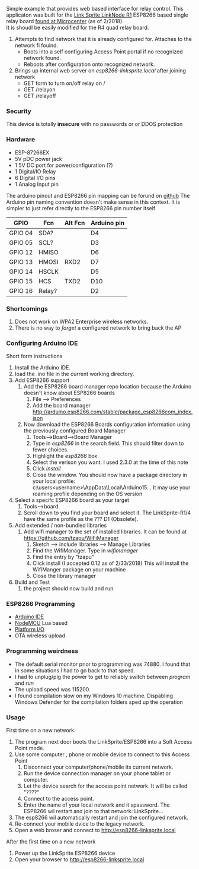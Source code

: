 Simple example that provides web based interface for relay control. 
This applicaton was built for the 
[Link Sprite LinkNode R1](http://linksprite.com/wiki/index.php5?title=LinkNode_R1:_Arduino-compatible_WiFi_relay_controller
) 
ESP8266 based single relay board [found at Microcenter](http://www.microcenter.com/product/484708/linknode_r1_wifi_relay_controller) (as of 2/2018).  
It is shoudl be easily modified for the R4 quad relay board.

1) Attempts to find network that it is already configured for.  Attaches to the network fi fouind.
    * Boots into a self configuring Access Point portal if no recognized network found.  
    * Reboots after configuration onto recognized network.
1) Brings up internal web server on _esp8266-linksprite.local_ after joining network
    * GET form to turn on/off relay on /
    * GET /relayon
    * GET /relayoff

### Security ###

This device is totally **insecure** with no passwords or or DDOS protection

### Hardware ###

* ESP-87266EX
* 5V pDC power jack
* 1 5V DC port for power/configuration (?)
* 1 Digital/IO Relay
* 6 Digital I/O pins
* 1 Analog Input pin

The arduino pinout and ESP8266 pin mapping can be forund on [github](https://github.com/pcduino/LinkNodeD1/blob/master/variants/linknoded1/pins_arduino.h)
The Arduino pin naming convention doesn't make sense in this context. It is simpler to just refer directly to the ESP8266 pin number itself

|GPIO	 |Fcn   |Alt Fcn |Arduino pin|
|--------|------|--------|-----------| 
|GPIO 04 | SDA? |        |        D4 |
|GPIO 05 | SCL? |        |        D3 |
|GPIO 12 | HMISO|        |        D6 |
|GPIO 13 | HMOSI| RXD2   |        D7 |
|GPIO 14 | HSCLK|	     |        D5 |
|GPIO 15 | HCS  | TXD2   |	      D10|
|GPIO 16 |Relay?|        |        D2 |
			

### Shortcomings ###

1) Does not work on WPA2 Enterprise wireless networks.
1) There is no way to _forget_ a configured network to bring back the AP

### Configuring Arduino IDE ###
Short form instructions 
1) Install the Arduino IDE.
1) load the .ino file in the current working directory.
1) Add ESP8266 support
    1) Add the ESP8266 board manager repo location because the Arduino doesn't know about ESP8266 boards
        1) File --> Preferences
        1) Add the board manager http://arduino.esp8266.com/stable/package_esp8266com_index.json
    1) Now download the ESP8266 Boards configuration information using the previously configured Board Manager
        1) Tools-->Board-->Board Manager
        1) Type in _esp8266_ in the search field.  This should filter down to fewer choices.
        1) Highlight the _esp8266_ box 
        1) Select the verison you want. I used 2.3.0 at the time of this note
        1) Click _install_
        1) Close the window.
        You should now have a package directory in your local profile: c:\users\<username>\AppData\Local\Arduino15\...  It may use your roaming profile depending on the OS version
1) Select a specifc ESP8266 board as your target
    1) Tools-->board
    1) Scroll down to you find your board and select it.  The LinkSprite-R1/4 have the same profile as the ??? D1 (Obsolete).
1) Add extended / non-bundled libraries
    1) Add wifi manager to the set of installed libraries.  It can be found at https://github.com/tzapu/WiFiManager
        1) Sketch --> include libraries --> Manage Libraries
        1) Find the WifiManager. Type in _wifimanager_
        1) Find the entry by "tzapu"
        1) Click install (I accepted 0.12 as of 2/33/2018) This will install the WifiManger package on your machine
        1) Close the library manager
1) Build and Test
    1) the project should now build and run

### ESP8266 Programming ###

* [Arduino IDE](https://github.com/esp8266/Arduino)
* [NodeMCU](https://en.wikipedia.org/wiki/NodeMCU) Lua based
* [Platform I/O](https://platformio.org/platforms/espressif8266)
* OTA wireless upload

### Programming weirdness ###
* The default serial monitor prior to programming was 74880. I found that in some situations I had to go back to that speed.
* I had to unplug/plg the power to get to reliably switch between _program_ and _run_
* The upload speed was 115200.
* I found compilation slow on my Windows 10 machine. Dispabling Windows Defender for the compilation folders sped up the operation

### Usage ###
First time on a new network.
1) The program next door  boots the LinkSprite/ESP8266 into a Soft Access Point mode.
1) Use some computer , phone or mobile device to connect to this Access Point
    1)  Disconnect your computer/phone/mobile its current network.
    1) Run the device connection manager on your phone tablet or computer.
    1) Let the device search for the access point network. It will be called "????"
    1) Connect to the access  point.
    1) Enter the name of your local network and it spassword. The ESP8266 wil restart and join to that network: LinkSprite...
1) The esp8266 wil automatically restart and join the configured network.
1) Re-connect your mobile dvice to the legacy network.
1) Open a web broser and connect to http://esp8266-linksprite.local

After the first time on a new network
1) Power up the LinkSprite ESP8266 device
1) Open your browser to http://esp8266-linksprite.local

